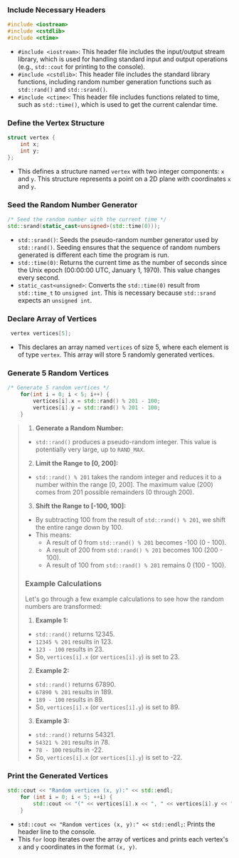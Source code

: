 ### Include Necessary Headers

```c++
#include <iostream>
#include <cstdlib>
#include <ctime>
```

- `#include <iostream>`: This header file includes the input/output stream library, which is used for handling standard input and output operations (e.g., `std::cout` for printing to the console).
- `#include <cstdlib>`: This header file includes the standard library functions, including random number generation functions such as `std::rand()` and `std::srand()`.
- `#include <ctime>`: This header file includes functions related to time, such as `std::time()`, which is used to get the current calendar time.

### Define the Vertex Structure

```c++
struct vertex {
    int x;
    int y;
};
```

- This defines a structure named `vertex` with two integer components: `x` and `y`. This structure represents a point on a 2D plane with coordinates `x` and `y`.



### Seed the Random Number Generator

```c++
/* Seed the random number with the current time */
std::srand(static_cast<unsigned>(std::time(0)));
```

- `std::srand()`: Seeds the pseudo-random number generator used by `std::rand()`. Seeding ensures that the sequence of random numbers generated is different each time the program is run.
- `std::time(0)`: Returns the current time as the number of seconds since the Unix epoch (00:00:00 UTC, January 1, 1970). This value changes every second.
- `static_cast<unsigned>`: Converts the `std::time(0)` result from `std::time_t` to `unsigned int`. This is necessary because `std::srand` expects an `unsigned int`.

### Declare Array of Vertices

```c++
 vertex vertices[5];
```

- This declares an array named `vertices` of size 5, where each element is of type `vertex`. This array will store 5 randomly generated vertices.

### Generate 5 Random Vertices

```c++
/* Generate 5 random vertices */
    for(int i = 0; i < 5; i++) {
        vertices[i].x = std::rand() % 201 - 100;
        vertices[i].y = std::rand() % 201 - 100;
    }
```

>1. **Generate a Random Number:**
>   - `std::rand()` produces a pseudo-random integer. This value is potentially very large, up to `RAND_MAX`.
>2. **Limit the Range to [0, 200]:**
>   - `std::rand() % 201` takes the random integer and reduces it to a number within the range [0, 200]. The maximum value (200) comes from 201 possible remainders (0 through 200).
>3. **Shift the Range to [-100, 100]:**
>   - By subtracting 100 from the result of `std::rand() % 201`, we shift the entire range down by 100.
>   - This means:
>     - A result of 0 from `std::rand() % 201` becomes -100 (0 - 100).
>     - A result of 200 from `std::rand() % 201` becomes 100 (200 - 100).
>     - A result of 100 from `std::rand() % 201` remains 0 (100 - 100).
>
>### Example Calculations
>
>Let's go through a few example calculations to see how the random numbers are transformed:
>
>1. **Example 1:**
>   - `std::rand()` returns 12345.
>   - `12345 % 201` results in 123.
>   - `123 - 100` results in 23.
>   - So, `vertices[i].x` (or `vertices[i].y`) is set to 23.
>2. **Example 2:**
>   - `std::rand()` returns 67890.
>   - `67890 % 201` results in 189.
>   - `189 - 100` results in 89.
>   - So, `vertices[i].x` (or `vertices[i].y`) is set to 89.
>3. **Example 3:**
>   - `std::rand()` returns 54321.
>   - `54321 % 201` results in 78.
>   - `78 - 100` results in -22.
>   - So, `vertices[i].x` (or `vertices[i].y`) is set to -22.
>
>

### Print the Generated Vertices

```c++
std::cout << "Random vertices (x, y):" << std::endl;
    for (int i = 0; i < 5; ++i) {
        std::cout << "(" << vertices[i].x << ", " << vertices[i].y << ")" << std::endl;
    }
```

- `std::cout << "Random vertices (x, y):" << std::endl;`: Prints the header line to the console.
- This `for` loop iterates over the array of vertices and prints each vertex's `x` and `y` coordinates in the format `(x, y)`.

